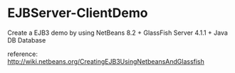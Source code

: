 # EJBServer-ClientDemo

Create a EJB3 demo by using NetBeans 8.2 + GlassFish Server 4.1.1 + Java DB Database

reference: http://wiki.netbeans.org/CreatingEJB3UsingNetbeansAndGlassfish
